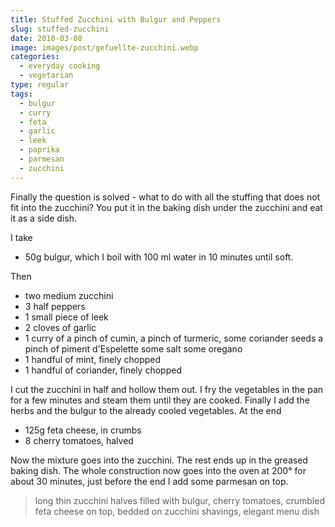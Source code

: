 ```yaml
---
title: Stuffed Zucchini with Bulgur and Peppers
slug: stuffed-zucchini
date: 2010-03-08
image: images/post/gefuellte-zucchini.webp
categories: 
  - everyday cooking
  - vegetarian
type: regular
tags: 
  - bulgur
  - curry
  - feta
  - garlic
  - leek
  - paprika
  - parmesan
  - zucchini
---
```


Finally the question is solved - what to do with all the stuffing that does not fit into the zucchini? You put it in the baking dish under the zucchini and eat it as a side dish.

I take

* 50g bulgur, which I boil with 100 ml water in 10 minutes until soft.

Then

* two medium zucchini 
* 3 half peppers 
* 1 small piece of leek 
* 2 cloves of garlic 
* 1 curry of a pinch of cumin, a pinch of turmeric, some coriander seeds a pinch of piment d'Espelette some salt some oregano 
* 1 handful of mint, finely chopped 
* 1 handful of coriander, finely chopped

I cut the zucchini in half and hollow them out. I fry the vegetables in the pan for a few minutes and steam them until they are cooked. Finally I add the herbs and the bulgur to the already cooled vegetables. At the end

* 125g feta cheese, in crumbs
* 8 cherry tomatoes, halved

Now the mixture goes into the zucchini. The rest ends up in the greased baking dish. The whole construction now goes into the oven at 200° for about 30 minutes, just before the end I add some parmesan on top.

> long thin zucchini halves filled with bulgur, cherry tomatoes, crumbled feta cheese on top, bedded on zucchini shavings, elegant menu dish